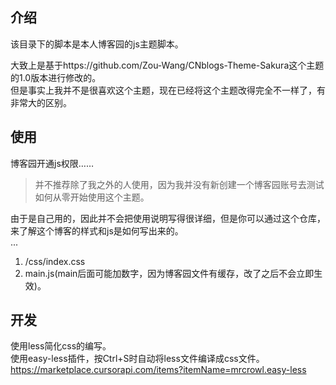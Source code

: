 ## 介绍
该目录下的脚本是本人博客园的js主题脚本。  

大致上是基于https://github.com/Zou-Wang/CNblogs-Theme-Sakura这个主题的1.0版本进行修改的。  
但是事实上我并不是很喜欢这个主题，现在已经将这个主题改得完全不一样了，有非常大的区别。  

## 使用
博客园开通js权限……   
> 并不推荐除了我之外的人使用，因为我并没有新创建一个博客园账号去测试如何从零开始使用这个主题。  

由于是自己用的，因此并不会把使用说明写得很详细，但是你可以通过这个仓库，来了解这个博客的样式和js是如何写出来的。  
...

1. /css/index.css  
2. main.js(main后面可能加数字，因为博客园文件有缓存，改了之后不会立即生效)。  
## 开发
使用less简化css的编写。  
使用easy-less插件，按Ctrl+S时自动将less文件编译成css文件。  
https://marketplace.cursorapi.com/items?itemName=mrcrowl.easy-less  